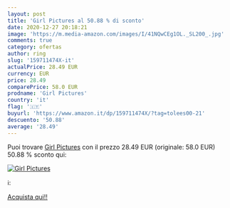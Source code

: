 ```yaml
---
layout: post
title: 'Girl Pictures al 50.88 % di sconto'
date: 2020-12-27 20:18:21
image: 'https://m.media-amazon.com/images/I/41NQwCEg1OL._SL200_.jpg'
comments: true
category: ofertas
author: ring
slug: '159711474X-it'
actualPrice: 28.49 EUR
currency: EUR
price: 28.49
comparePrice: 58.0 EUR
prodname: 'Girl Pictures'
country: 'it'
flag: '🇮🇹'
buyurl: 'https://www.amazon.it/dp/159711474X/?tag=tolees00-21'
descuento: '50.88'
average: '28.49'
---
```


Puoi trovare [Girl Pictures](https://www.amazon.it/dp/159711474X/?tag=tolees00-21) con il prezzo 28.49 EUR (originale: 58.0 EUR) 50.88 % sconto qui:

[![Girl Pictures](https://m.media-amazon.com/images/I/41NQwCEg1OL._SL200_.jpg)](https://www.amazon.it/dp/159711474X/?tag=tolees00-21)

ℹ️:


[Acquista qui!!](https://www.amazon.it/dp/159711474X/?tag=tolees00-21)
